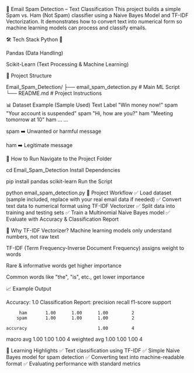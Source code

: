 📧 Email Spam Detection – Text Classification
This project builds a simple Spam vs. Ham (Not Spam) classifier using a Naive Bayes Model and TF-IDF Vectorization. It demonstrates how to convert text into numerical form so machine learning models can process and classify emails.

🛠 Tech Stack
Python 🐍

Pandas (Data Handling)

Scikit-Learn (Text Processing & Machine Learning)

📂 Project Structure
 
Email_Spam_Detection/
├── email_spam_detection.py           # Main ML Script
└── README.md                         # Project Instructions

📊 Dataset Example (Sample Used)
Text	Label
"Win money now!"	spam
"Your account is suspended"	spam
"Hi, how are you?"	ham
"Meeting tomorrow at 10"	ham
...	...

spam ➡️ Unwanted or harmful message

ham ➡️ Legitimate message

📌 How to Run
Navigate to the Project Folder
 
cd Email_Spam_Detection
Install Dependencies
 
pip install pandas scikit-learn
Run the Script

python email_spam_detection.py
🧠 Project Workflow
✅ Load dataset (sample included, replace with your real email data if needed)
✅ Convert text data to numerical format using TF-IDF Vectorizer
✅ Split data into training and testing sets
✅ Train a Multinomial Naive Bayes model
✅ Evaluate with Accuracy & Classification Report

🤔 Why TF-IDF Vectorizer?
Machine learning models only understand numbers, not raw text

TF-IDF (Term Frequency-Inverse Document Frequency) assigns weight to words

Rare & informative words get higher importance

Common words like "the", "is", etc., get lower importance

📈 Example Output
 
Accuracy: 1.0
Classification Report:
              precision    recall  f1-score   support

         ham       1.00      1.00      1.00         2
        spam       1.00      1.00      1.00         2

    accuracy                           1.00         4
   macro avg       1.00      1.00      1.00         4
weighted avg       1.00      1.00      1.00         4

🎯 Learning Highlights
✅ Text classification using TF-IDF
✅ Simple Naive Bayes model for spam detection
✅ Converting text into machine-readable format
✅ Evaluating performance with standard metrics

